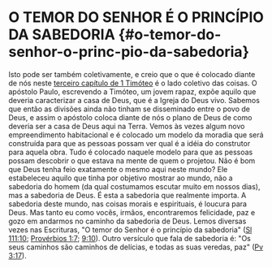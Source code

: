 # O TEMOR DO SENHOR É O PRINCÍPIO DA SABEDORIA {#o-temor-do-senhor-o-princ-pio-da-sabedoria}

Isto pode ser também coletivamente, e creio que o que é colocado diante de nós neste [terceiro capítulo de 1 Timóteo](http://bibliaonline.com.br/acf/1tm/3) é o lado coletivo das coisas. O apóstolo Paulo, escrevendo a Timóteo, um jovem rapaz, expõe aquilo que deveria caracterizar a casa de Deus, que é a Igreja do Deus vivo. Sabemos que então as divisões ainda não tinham se disseminado entre o povo de Deus, e assim o apóstolo coloca diante de nós o plano de Deus de como deveria ser a casa de Deus aqui na Terra. Vemos às vezes algum novo empreendimento habitacional e é colocado um modelo da moradia que será construída para que as pessoas possam ver qual é a idéia do construtor para aquela obra. Tudo é colocado naquele modelo para que as pessoas possam descobrir o que estava na mente de quem o projetou. Não é bom que Deus tenha feio exatamente o mesmo aqui neste mundo? Ele estabeleceu aquilo que tinha por objetivo mostrar ao mundo, não a sabedoria do homem (da qual costumamos escutar muito em nossos dias), mas a sabedoria de Deus. É esta a sabedoria que realmente importa. A sabedoria deste mundo, nas coisas morais e espirituais, é loucura para Deus. Mas tanto eu como vocês, irmãos, encontraremos felicidade, paz e gozo em andarmos no caminho da sabedoria de Deus. Lemos diversas vezes nas Escrituras, &quot;O temor do Senhor é o princípio da sabedoria&quot; ([Sl 111:10](http://bibliaonline.com.br/acf/sl/111/10); [Provérbios 1:7](http://bibliaonline.com.br/acf/pv/1/7); [9:10](http://bibliaonline.com.br/acf/pv/9/10)). Outro versículo que fala de sabedoria é: &quot;Os seus caminhos são caminhos de delícias, e todas as suas veredas, paz&quot; ([Pv 3:17](http://bibliaonline.com.br/acf/pv/3/17)).